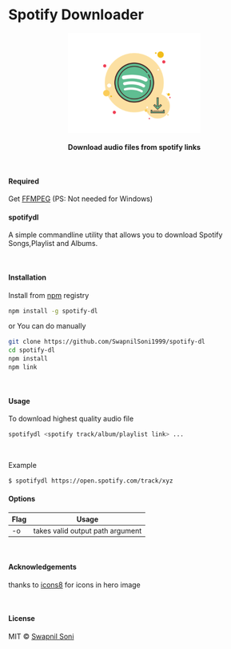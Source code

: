 # Spotify Downloader 
<p align="center">
  <img src="./hero.png" height="200px"/>
  <br><br>
  <b>Download audio files from spotify links</b>
  <br>
</p>

&nbsp;

#### Required
Get [FFMPEG](https://ffmpeg.org/download.html) (PS: Not needed for Windows)

#### spotifydl

A simple commandline utility that allows you to download Spotify Songs,Playlist and Albums.


&nbsp;

#### Installation

Install from [npm](https://www.npmjs.com/package/spotify-dl) registry

```sh
npm install -g spotify-dl
```
or You can do manually
```sh
git clone https://github.com/SwapnilSoni1999/spotify-dl
cd spotify-dl
npm install
npm link
```

&nbsp;



#### Usage

To download highest quality audio file
```sh
spotifydl <spotify track/album/playlist link> ...
```

&nbsp;

Example
```sh
$ spotifydl https://open.spotify.com/track/xyz

```

#### Options
| Flag | Usage | 
| ------ | ------ | 
| -o | takes valid output path argument | 

&nbsp;

#### Acknowledgements

thanks to [icons8](https://icons8.com) for icons in hero image

&nbsp;

#### License

MIT © [Swapnil Soni](https://github.com/SwapnilSoni1999)
